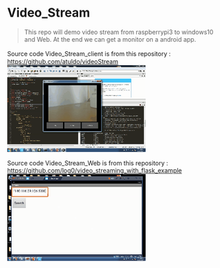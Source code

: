 # Video_Stream
>This repo will demo video stream from raspberrypi3 to windows10 and Web.
>At the end we can get a monitor on a android app.

Source code Video_Stream_client is from this repository :　https://github.com/atuldo/videoStream
![image](https://github.com/baker12355/Video_Stream/blob/master/demo/client_to_server.gif)

Source code Video_Stream_Web is from this repository : https://github.com/log0/video_streaming_with_flask_example
![image](https://github.com/baker12355/Video_Stream/blob/master/demo/app_stream_demo.gif)


